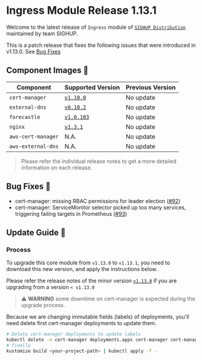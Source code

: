 # Ingress Module Release 1.13.1

Welcome to the latest release of `Ingress` module of [`SIGHUP Distribution`](https://github.com/sighupio/fury-distribution) maintained by team SIGHUP.

This is a patch release that fixes the following issues that were introduced in v1.13.0. See [Bug Fixes](#bug-fixes-)

## Component Images 🚢

| Component          | Supported Version                                                                      | Previous Version |
| ------------------ | -------------------------------------------------------------------------------------- | ---------------- |
| `cert-manager`     | [`v1.10.0`](https://github.com/jetstack/cert-manager/releases/tag/v1.10.0)             | No update        |
| `external-dns`     | [`v0.10.2`](https://github.com/kubernetes-sigs/external-dns/releases/tag/v0.10.2)      | No update        |
| `forecastle`       | [`v1.0.103`](https://github.com/stakater/Forecastle/releases/tag/v1.0.103)             | No update        |
| `nginx`            | [`v1.3.1`](https://github.com/kubernetes/ingress-nginx/releases/tag/controller-v1.3.1) | No update        |
| `aws-cert-manager` | N.A.                                                                                   | No update        |
| `aws-external-dns` | N.A.                                                                                   | No update        |

> Please refer the individual release notes to get a more detailed information on each release.


## Bug Fixes 🐞

- cert-manager: missing RBAC permissions for leader election ([#92](https://github.com/sighupio/fury-kubernetes-ingress/issues/92))
- cert-manager: ServiceMonitor selector picked up too many services, triggering failing targets in Prometheus ([#93](https://github.com/sighupio/fury-kubernetes-ingress/issues/93))

## Update Guide 🦮

### Process

To upgrade this core module from `v1.13.0` to `v1.13.1`, you need to download this new version, and apply the instructions below.

Please refer the release notes of the minor version [`v1.13.0`](https://github.com/sighupio/fury-kubernetes-ingress/releases/tag/v1.13.0) if you are upgrading from a version `< v1.13.0`

> :warning: **WARNING** some downtime on cert-manager is expected during the upgrade process.

Because we are changing immutable fields (labels) of deployments, you'll need delete first cert-manager deployments to update them.

```bash
# Delete cert-manager deployments to update labels
kubectl delete -n cert-manager deployments.apps cert-manager cert-manager-webhook cert-manager-cainjector
# finally
kustomize build <your-project-path> | kubectl apply -f -
```
